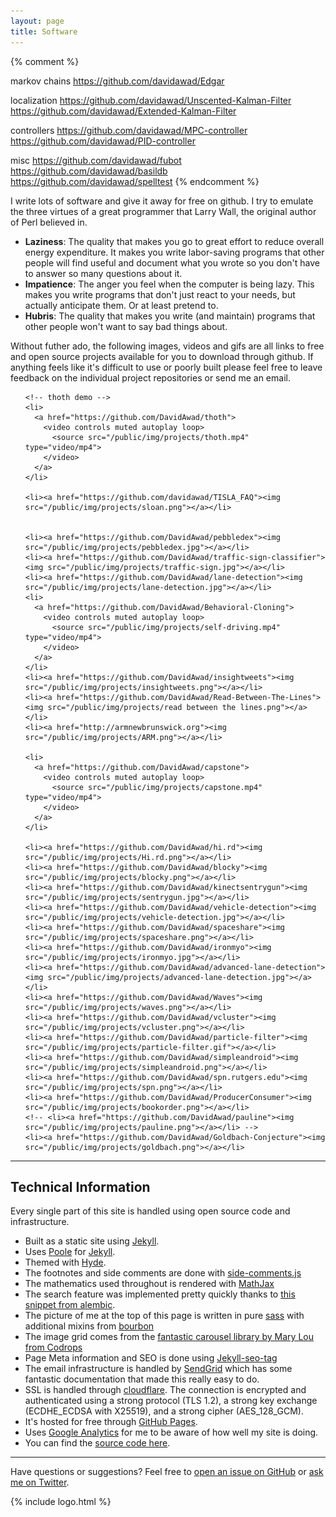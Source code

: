 ```yaml
---
layout: page
title: Software
---
```


{% comment %}

<!-- TODO add the following projects and images -->

markov chains
https://github.com/davidawad/Edgar

localization
https://github.com/davidawad/Unscented-Kalman-Filter
https://github.com/davidawad/Extended-Kalman-Filter

controllers
https://github.com/davidawad/MPC-controller
https://github.com/davidawad/PID-controller

misc
https://github.com/davidawad/fubot
https://github.com/davidawad/basildb
https://github.com/davidawad/spelltest
{% endcomment %}

I write lots of software and give it away for free on github. I try to emulate the three virtues of a great programmer that Larry Wall, the original author of Perl believed in.

- **Laziness**: The quality that makes you go to great effort to reduce overall energy expenditure. It makes you write labor-saving programs that other people will find useful and document what you wrote so you don't have to answer so many questions about it.
- **Impatience**: The anger you feel when the computer is being lazy. This makes you write programs that don't just react to your needs, but actually anticipate them. Or at least pretend to.
- **Hubris**: The quality that makes you write (and maintain) programs that other people won't want to say bad things about.

Without futher ado, the following images, videos and gifs are all links to free and open source projects available for you to download through github. If anything feels like it's difficult to use or poorly built please feel free to leave feedback on the individual project repositories or send me an email.

<!-- PORTFOLIO SECTION TODO automate this somehow at some point in the future -->
<ul class="grid effect-2" id="grid">

    <!-- thoth demo -->
    <li>
      <a href="https://github.com/DavidAwad/thoth">
        <video controls muted autoplay loop>
          <source src="/public/img/projects/thoth.mp4" type="video/mp4">
        </video>
      </a>
    </li>

    <li><a href="https://github.com/davidawad/TISLA_FAQ"><img src="/public/img/projects/sloan.png"></a></li>


    <li><a href="https://github.com/DavidAwad/pebbledex"><img src="/public/img/projects/pebbledex.jpg"></a></li>
    <li><a href="https://github.com/DavidAwad/traffic-sign-classifier"><img src="/public/img/projects/traffic-sign.jpg"></a></li>
    <li><a href="https://github.com/DavidAwad/lane-detection"><img src="/public/img/projects/lane-detection.jpg"></a></li>
    <li>
      <a href="https://github.com/DavidAwad/Behavioral-Cloning">
        <video controls muted autoplay loop>
          <source src="/public/img/projects/self-driving.mp4" type="video/mp4">
        </video>
      </a>
    </li>
    <li><a href="https://github.com/DavidAwad/insightweets"><img src="/public/img/projects/insightweets.png"></a></li>
    <li><a href="https://github.com/DavidAwad/Read-Between-The-Lines"><img src="/public/img/projects/read between the lines.png"></a></li>
    <li><a href="http://armnewbrunswick.org"><img src="/public/img/projects/ARM.png"></a></li>

    <li>
      <a href="https://github.com/DavidAwad/capstone">
        <video controls muted autoplay loop>
          <source src="/public/img/projects/capstone.mp4" type="video/mp4">
        </video>
      </a>
    </li>

    <li><a href="https://github.com/DavidAwad/hi.rd"><img src="/public/img/projects/Hi.rd.png"></a></li>
    <li><a href="https://github.com/DavidAwad/blocky"><img src="/public/img/projects/blocky.png"></a></li>
    <li><a href="https://github.com/DavidAwad/kinectsentrygun"><img src="/public/img/projects/sentrygun.jpg"></a></li>
    <li><a href="https://github.com/DavidAwad/vehicle-detection"><img src="/public/img/projects/vehicle-detection.jpg"></a></li>
    <li><a href="https://github.com/DavidAwad/spaceshare"><img src="/public/img/projects/spaceshare.png"></a></li>
    <li><a href="https://github.com/DavidAwad/ironmyo"><img src="/public/img/projects/ironmyo.jpg"></a></li>
    <li><a href="https://github.com/DavidAwad/advanced-lane-detection"><img src="/public/img/projects/advanced-lane-detection.jpg"></a></li>
    <li><a href="https://github.com/DavidAwad/Waves"><img src="/public/img/projects/waves.png"></a></li>
    <li><a href="https://github.com/DavidAwad/vcluster"><img src="/public/img/projects/vcluster.png"></a></li>
    <li><a href="https://github.com/DavidAwad/particle-filter"><img src="/public/img/projects/particle-filter.gif"></a></li>
    <li><a href="https://github.com/DavidAwad/simpleandroid"><img src="/public/img/projects/simpleandroid.png"></a></li>
    <li><a href="https://github.com/DavidAwad/spn.rutgers.edu"><img src="/public/img/projects/spn.png"></a></li>
    <li><a href="https://github.com/DavidAwad/ProducerConsumer"><img src="/public/img/projects/bookorder.png"></a></li>
    <!-- <li><a href="https://github.com/DavidAwad/pauline"><img src="/public/img/projects/pauline.png"></a></li> -->
    <li><a href="https://github.com/DavidAwad/Goldbach-Conjecture"><img src="/public/img/projects/goldbach.png"></a></li>

</ul>

---

## Technical Information

Every single part of this site is handled using open source code and infrastructure.

- Built as a static site using [Jekyll](http://jekyllrb.com).
- Uses [Poole](http://getpoole.com) for [Jekyll](http://jekyllrb.com).
- Themed with [Hyde](https://github.com/poole/hyde).
- The footnotes and side comments are done with [side-comments.js](https://github.com/aroc/side-comments)
- The mathematics used throughout is rendered with [MathJax](https://www.mathjax.org/)
- The search feature was implemented pretty quickly thanks to [this snippet from alembic](https://github.com/daviddarnes/alembic/blob/master/_includes/site-search.html#L14-L56).
- The picture of me at the top of this page is written in pure [sass](http://sass-lang.com/) with additional mixins from [bourbon](http://bourbon.io/)
- The image grid comes from the [fantastic carousel library by Mary Lou from Codrops](https://tympanus.net/codrops/2013/07/02/loading-effects-for-grid-items-with-css-animations/)
- Page Meta information and SEO is done using [Jekyll-seo-tag](https://github.com/jekyll/jekyll-seo-tag)
- The email infrastructure is handled by [SendGrid](http://sendgrid.com) which has some fantastic documentation that made this really easy to do.
- SSL is handled through [cloudflare](cloudflare.com). The connection is encrypted and authenticated using a strong protocol (TLS 1.2), a strong key exchange (ECDHE_ECDSA with X25519), and a strong cipher (AES_128_GCM).
- It's hosted for free through [GitHub Pages](https://pages.github.com).
- Uses [Google Analytics](https://analytics.google.com) for me to be aware of how well my site is doing.
- You can find the [source code here](github.com/davidawad/davidawad.github.io).

---

Have questions or suggestions? Feel free to [open an issue on GitHub](https://github.com/davidawad/davidawad.github.io/issues/new) or [ask me on Twitter](https://twitter.com/_davidawad).

<!-- scripts for image carousel -->
<script type="text/javascript" src="/public/js/masonry.pkgd.min.js"></script>
<script type="text/javascript" src="/public/js/imagesloaded.js"></script>
<script type="text/javascript" src="/public/js/classie.js"></script>
<script type="text/javascript" src="/public/js/AnimOnScroll.js"></script>
<script type="text/javascript" src="/public/js/modernizr.custom.js"></script>

<script>
  new AnimOnScroll( document.getElementById('grid'), {
      minDuration : 0.4,
      maxDuration : 0.7,
      viewportFactor : 0.2
  } );
</script>

{% include logo.html %}
